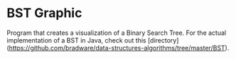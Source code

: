# BST Graphic
Program that creates a visualization of a Binary Search Tree. For the actual implementation of a BST in Java, check out this [directory] (https://github.com/bradware/data-structures-algorithms/tree/master/BST).

